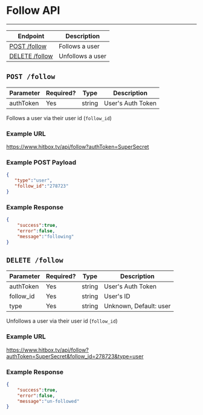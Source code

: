 # Follow API
***


| Endpoint | Description |
| ---- | --------------- |
| [POST /follow](/user/follow.md#post-follow) | Follows a user |
| [DELETE /follow](/user/follow.md#delete-follow) | Unfollows a user |

## `POST /follow`

| Parameter | Required? | Type | Description |
| --- | --- | --- | --- |
| authToken | Yes | string | User's Auth Token |

Follows a user via their user id (`follow_id`)

### Example URL

https://www.hitbox.tv/api/follow?authToken=SuperSecret

### Example POST Payload 

```json
{
   "type":"user",
   "follow_id":"278723"
}
```

### Example Response

```json
{
    "success":true,
    "error":false,
    "message":"following"
}
```

## `DELETE /follow`

| Parameter | Required? | Type | Description |
| --- | --- | --- | --- |
| authToken | Yes | string | User's Auth Token |
| follow_id | Yes | string | User's ID |
| type | Yes | string | Unknown, Default: user |

Unfollows a user via their user id (`follow_id`)

### Example URL

https://www.hitbox.tv/api/follow?authToken=SuperSecret&follow_id=278723&type=user

### Example Response 

```json
{
    "success":true,
    "error":false,
    "message":"un-followed"
}
```
